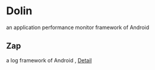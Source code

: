 # Dolin

an application performance monitor framework of Android

## Zap

a log framework of Android , [Detail](library_zap/README.md)

